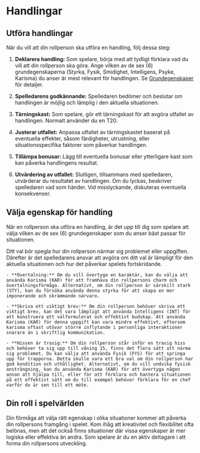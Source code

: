# Handlingar

## Utföra handlingar

När du vill att din rollperson ska utföra en handling, följ dessa steg:

1. **Deklarera handling:** Som spelare, börja med att tydligt förklara vad du vill att din rollperson ska göra. Ange vilken av de sex (6) grundegenskaperna (Styrka, Fysik, Smidighet, Intelligens, Psyke, Karisma) du anser är mest relevant för handlingen. Se [Grundegenskaper](character-baseabilities.md) för detaljer.

2. **Spelledarens godkännande:** Spelledaren bedömer och beslutar om handlingen är möjlig och lämplig i den aktuella situationen. 

3. **Tärningskast:** Som spelare, gör ett tärningskast för att avgöra utfallet av handlingen. Normalt använder du en T20.

4. **Justerar utfallet:** Anpassa utfallet av tärningskastet baserat på eventuella effekter, såsom färdigheter, utrustning, eller situationsspecifika faktorer som påverkar handlingen.

5. **Tillämpa bonusar:** Lägg till eventuella bonusar eller ytterligare kast som kan påverka handlingens resultat.

6. **Utvärdering av utfallet:** Slutligen, tillsammans med spelledaren, utvärderar du resultatet av handlingen. Om du lyckas, beskriver spelledaren vad som händer. Vid misslyckande, diskuteras eventuella konsekvenser.

## Välja egenskap för handling

När en rollperson ska utföra en handling, är det upp till dig som spelare att välja vilken av de sex (6) grundegenskaper som du anser bäst passar för situationen.

Ditt val bör spegla hur din rollperson närmar sig problemet eller uppgiften. Därefter är det spelledarens ansvar att avgöra om ditt val är lämpligt för den aktuella situationen och hur det påverkar spelets fortskridande.

```admonish example title="Exempel"
- **Övertalning:** Om du vill övertyga en karaktär, kan du välja att använda Karisma (KAR) för att framhäva din rollpersons charm och övertalningsförmåga. Alternativt, om din rollperson är särskilt stark (STY), kan du försöka använda denna styrka för att skapa en mer imponerande och skrämmande närvaro.

- **Skriva ett viktigt brev:** Om din rollperson behöver skriva ett viktigt brev, kan det vara lämpligt att använda Intelligens (INT) för att konstruera ett välformulerat och effektivt budskap. Att använda Karisma (KAR) för denna uppgift kan vara mindre effektivt, eftersom karisma oftast utövar större inflytande i personliga interaktioner snarare än i skriftlig kommunikation.

- **Hissen är trasig:** Om din rollperson står inför en trasig hiss och behöver ta sig upp till våning 15, finns det flera sätt att närma sig problemet. Du kan välja att använda Fysik (FYS) för att springa upp för trapporna. Detta skulle vara ett bra val om din rollperson har god kondition och uthållighet. Alternativt, om du vill undvika fysisk ansträngning, kan du använda Karisma (KAR) för att övertyga någon annan att hjälpa till, eller för att förklara och hantera situationen på ett effektivt sätt om du till exempel behöver förklara för en chef varför du är sen till ett möte.
```

## Din roll i spelvärlden

Din förmåga att välja rätt egenskap i olika situationer kommer att påverka din rollpersons framgång i spelet. Kom ihåg att kreativitet och flexibilitet ofta belönas, men att det också finns situationer där vissa egenskaper är mer logiska eller effektiva än andra. Som spelare är du en aktiv deltagare i att forma din rollpersons utveckling.

